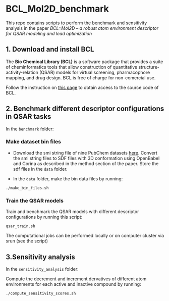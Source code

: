 # BCL_Mol2D_benchmark
This repo contains scripts to perform the benchmark and sensitivity analysis in the paper *BCL::Mol2D – a robust atom environment descriptor for QSAR modeling and lead optimization*

## 1. Download and install BCL

The **Bio Chemical Library (BCL)** is a software package that provides a suite of cheminformatics tools that allow construction of quantitative structure-activity-relation (QSAR) models for virtual screening, pharmacophore mapping, and drug design. BCL is free of charge for non-comercial use.

Follow the instruction on [this page](http://meilerlab.org/index.php/servers/bcl-academic-license) to obtain access to the source code of BCL.

## 2. Benchmark different descriptor configurations in QSAR tasks

In the `benchmark` folder:
### Make dataset bin files
- Download the smi string file of nine PubChem datasets [here](http://www.meilerlab.org/jobs/downloadfile/name/qsar_benchmark_smiles.zip). Convert the smi string files to SDF files with 3D conformation using OpenBabel and Corina as described in the method section of the paper. 
Store the sdf files in the `data` folder. 

- In the `data` folder, make the bin data files by running:

```
./make_bin_files.sh
```

### Train the QSAR models

Train and benchmark the QSAR models with different descriptor configurations by running this script:

```
qsar_train.sh
```

The computational jobs can be performed locally or on computer cluster via srun (see the script)

## 3.Sensitivity analysis
In the `sensitivity_analysis` folder:

Compute the decrement and increment dervatives of different atom environments for each active and inactive compound by running:

```
./compute_sensitivity_scores.sh
```
